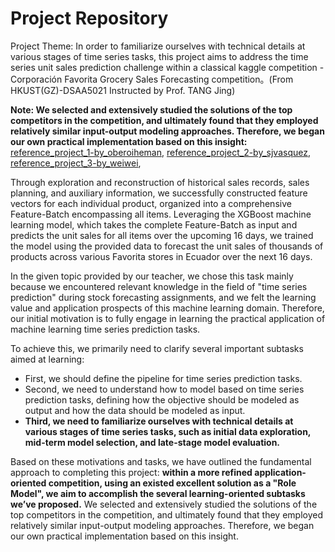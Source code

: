 # Project Repository
Project Theme: In order to familiarize ourselves with technical details at various stages of time series tasks, this project aims to address the time series unit sales prediction challenge within a classical kaggle competition - Corporación Favorita Grocery Sales Forecasting competition。(From HKUST(GZ)-DSAA5021 Instructed by Prof. TANG Jing)

**Note: We selected and extensively studied the solutions of the top competitors in the competition, and ultimately found that they employed relatively similar input-output modeling approaches. Therefore, we began our own practical implementation based on this insight:**
[reference_project_1-by_oberoiheman](https://github.com/oberoiheman/Corporaci-n-Favorita-Grocery-Sales-Forecasting "Corporaci-n-Favorita-Grocery-Sales-Forecasting"), 
[reference_project_2-by_sjvasquez](https://github.com/sjvasquez/web-traffic-forecasting "web-traffic-forecasting"), 
[reference_project_3-by_weiwei](https://www.kaggle.com/code/shixw125/1st-place-lgb-model-public-0-506-private-0-511/script "1st Place LGB Model(public:0.506, private:0.511)"), 

Through exploration and reconstruction of historical sales records, sales planning, and auxiliary information, we successfully constructed feature vectors for each individual product, organized into a comprehensive Feature-Batch encompassing all items. Leveraging the XGBoost machine learning model, which takes the complete Feature-Batch as input and predicts the unit sales for all items over the upcoming 16 days, we trained the model using the provided data to forecast the unit sales of thousands of products across various Favorita stores in Ecuador over the next 16 days.

In the given topic provided by our teacher, we chose this task mainly because we encountered relevant knowledge in the field of "time series prediction" during stock forecasting assignments, and we felt the learning value and application prospects of this machine learning domain. Therefore, our initial motivation is to fully engage in learning the practical application of machine learning time series prediction tasks. 

To achieve this, we primarily need to clarify several important subtasks aimed at learning: 
- First, we should define the pipeline for time series prediction tasks.
- Second, we need to understand how to model based on time series prediction tasks, defining how the objective should be modeled as output and how the data should be modeled as input.
- **Third, we need to familiarize ourselves with technical details at various stages of time series tasks, such as initial data exploration, mid-term model selection, and late-stage model evaluation.**

Based on these motivations and tasks, we have outlined the fundamental approach to completing this project: **within a more refined application-oriented competition, using an existed excellent solution as a "Role Model", we aim to accomplish the several learning-oriented subtasks we’ve proposed.** We selected and extensively studied the solutions of the top competitors in the competition, and ultimately found that they employed relatively similar input-output modeling approaches. Therefore, we began our own practical implementation based on this insight.
